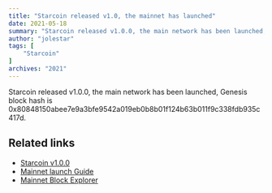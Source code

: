 ```yaml
---
title: "Starcoin released v1.0, the mainnet has launched"
date: 2021-05-18
summary: "Starcoin released v1.0.0, the main network has been launched, Genesis block hash is 0x80848150abee7e9a3bfe9542a019eb0b8b01f124b63b011f9c338fdb935c417d."
author: "jolestar"
tags: [
    "Starcoin"
]
archives: "2021"
---
```


Starcoin released v1.0.0, the main network has been launched, Genesis block hash is 0x80848150abee7e9a3bfe9542a019eb0b8b01f124b63b011f9c338fdb935c417d.


## Related links

* [Starcoin v1.0.0](https://github.com/starcoinorg/starcoin/releases/tag/v1.0.0)
* [Mainnet launch Guide](https://github.com/starcoinorg/starcoin/discussions/2506)
* [Mainnet Block Explorer](https://stcscan.io/main)
